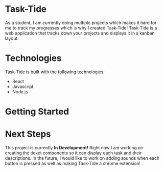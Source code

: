 # Task-Tide #
As a student, I am currently doing multiple projects which makes it hard for me to track my progresses which is why I created Task-Tide! Task-Tide is a web application that tracks down your projects and displays it in a kanban layout.

# Technologies #
Task-Tide is built with the following technologies:
- React
- Javascript
- Node.js

# Getting Started #

# Next Steps #
This project is currently **In Development!** Right now I am working on creating the ticket components so it can display each task and their descriptions. In the future, I would like to work on adding sounds when each button is pressed as well as making Task-Tide a chrome extension!

 
 
